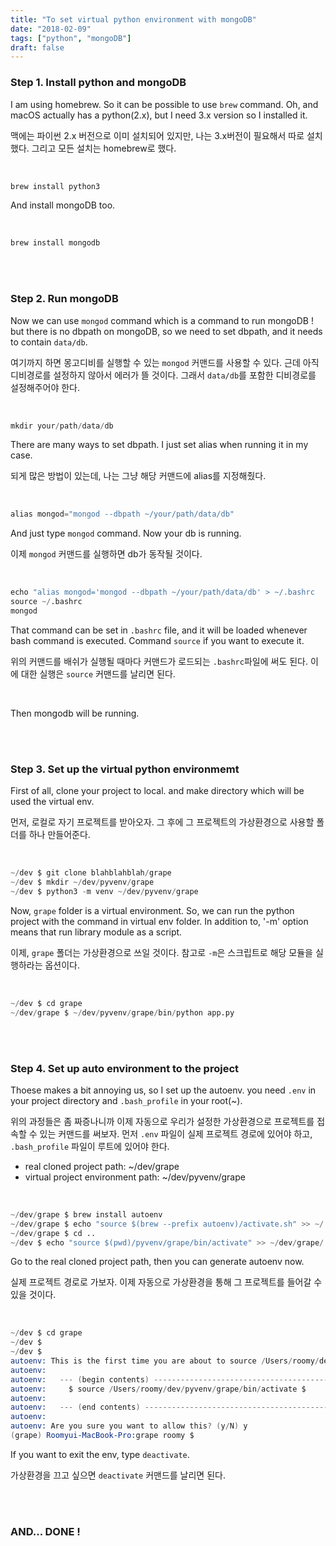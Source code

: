 ```yaml
---
title: "To set virtual python environment with mongoDB"
date: "2018-02-09"
tags: ["python", "mongoDB"]
draft: false
---
```


### Step 1. Install python and mongoDB

I am using homebrew. So it can be possible to use `brew` command. Oh, and macOS actually has a python(2.x), but I need 3.x version so I installed it.

맥에는 파이썬 2.x 버전으로 이미 설치되어 있지만, 나는 3.x버전이 필요해서 따로 설치했다. 그리고 모든 설치는 homebrew로 했다.

<br />

```s
brew install python3
```

And install mongoDB too.

<br />

```s
brew install mongodb
```

<br /><br />

### Step 2. Run mongoDB

Now we can use `mongod` command which is a command to run mongoDB ! but there is no dbpath on mongoDB, so we need to set dbpath, and it needs to contain `data/db`.

여기까지 하면 몽고디비를 실행할 수 있는 `mongod` 커맨드를 사용할 수 있다. 근데 아직 디비경로를 설정하지 않아서 에러가 뜰 것이다. 그래서 `data/db`를 포함한 디비경로를 설정해주어야 한다.

<br />

```s
mkdir your/path/data/db
```

There are many ways to set dbpath. I just set alias when running it in my case.

되게 많은 방법이 있는데, 나는 그냥 해당 커맨드에 alias를 지정해줬다.

<br />

```s
alias mongod="mongod --dbpath ~/your/path/data/db"
```

And just type `mongod` command. Now your db is running.

이제 `mongod` 커맨드를 실행하면 db가 동작될 것이다.

<br />

```s
echo "alias mongod='mongod --dbpath ~/your/path/data/db' > ~/.bashrc
source ~/.bashrc
mongod
```

That command can be set in `.bashrc` file, and it will be loaded whenever bash command is executed. Command `source` if you want to execute it.
<br />

위의 커맨드를 배쉬가 실행될 때마다 커맨드가 로드되는 `.bashrc`파일에 써도 된다. 이에 대한 실행은 `source` 커맨드를 날리면 된다.

<br />

Then mongodb will be running.

<br /><br />

### Step 3. Set up the virtual python environmemt

First of all, clone your project to local. and make directory which will be used the virtual env.

먼저, 로컬로 자기 프로젝트를 받아오자. 그 후에 그 프로젝트의 가상환경으로 사용할 폴더를 하나 만들어준다.

<br />

```s
~/dev $ git clone blahblahblah/grape
~/dev $ mkdir ~/dev/pyvenv/grape
~/dev $ python3 -m venv ~/dev/pyvenv/grape
```

Now, `grape` folder is a virtual environment. So, we can run the python project with the command in virtual env folder. In addition to, '-m' option means that run library module as a script.

이제, `grape` 폴더는 가상환경으로 쓰일 것이다. 참고로 `-m`은 스크립트로 해당 모듈을 실행하라는 옵션이다.

<br />

```s
~/dev $ cd grape
~/dev/grape $ ~/dev/pyvenv/grape/bin/python app.py
```

<br /><br />

### Step 4. Set up auto environment to the project

Thoese makes a bit annoying us, so I set up the autoenv. you need `.env` in your project directory and `.bash_profile` in your root(~).

위의 과정들은 좀 짜증나니까 이제 자동으로 우리가 설정한 가상환경으로 프로젝트를 접속할 수 있는 커맨드를 써보자. 먼저 `.env` 파일이 실제 프로젝트 경로에 있어야 하고, `.bash_profile` 파일이 루트에 있어야 한다.

- real cloned project path: ~/dev/grape
- virtual project environment path: ~/dev/pyvenv/grape

<br />

```s
~/dev/grape $ brew install autoenv
~/dev/grape $ echo "source $(brew --prefix autoenv)/activate.sh" >> ~/.bash_profile
~/dev/grape $ cd ..
~/dev $ echo "source $(pwd)/pyvenv/grape/bin/activate" >> ~/dev/grape/.env
```

Go to the real cloned project path, then you can generate autoenv now.

실제 프로젝트 경로로 가보자. 이제 자동으로 가상환경을 통해 그 프로젝트를 들어갈 수 있을 것이다.

<br />

```s
~/dev $ cd grape
~/dev $
~/dev $
autoenv: This is the first time you are about to source /Users/roomy/dev/grape/.env:
autoenv:
autoenv:   --- (begin contents) ---------------------------------------
autoenv:     $ source /Users/roomy/dev/pyvenv/grape/bin/activate $
autoenv:
autoenv:   --- (end contents) -----------------------------------------
autoenv:
autoenv: Are you sure you want to allow this? (y/N) y
(grape) Roomyui-MacBook-Pro:grape roomy $
```

If you want to exit the env, type `deactivate`.

가상환경을 끄고 싶으면 `deactivate` 커맨드를 날리면 된다.

<br /><br />

### AND... DONE !
